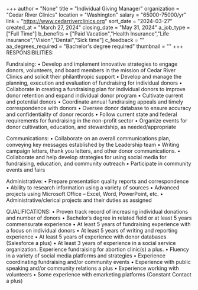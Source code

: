 +++
author = "None"
title = "Individual Giving Manager"
organization = "Cedar River Clinics"
location = "Washington"
salary = "65000-75000/yr"
link = "https://www.cedarriverclinics.org"
sort_date = "2024-03-27"
created_at = "March 27, 2024"
closing_date = "May 31, 2024"
a_job_type = ["Full Time"]
b_benefits = ["Paid Vacation","Health Insurance","Life insurance","Vision","Dental","Sick time"]
c_feedback = ""
aa_degrees_required = "Bachelor's degree required"
thumbnail = ""
+++
RESPONSIBILITIES:

Fundraising:
•	Develop and implement innovative strategies to engage donors, volunteers, and board members in the mission of Cedar River Clinics and solicit their philanthropic support
•	Develop and manage the planning, execution and evaluation of fundraising for individual donors
•	Collaborate in creating a fundraising plan for individual donors to improve donor retention and expand individual donor program
•	Cultivate current and potential donors
•	Coordinate annual fundraising appeals and timely correspondence with donors
•	Oversee donor database to ensure accuracy and confidentiality of donor records
•	Follow current state and federal requirements for fundraising in the non-profit sector
•	Organize events for donor cultivation, education, and stewardship, as needed/appropriate

Communications:
•	Collaborate on an overall communications plan, conveying key messages established by the Leadership team
•	Writing campaign letters, thank you letters, and other donor communications.
•	Collaborate and help develop strategies for using social media for fundraising, education, and community outreach
•	Participate in community events and fairs

Administrative:
•	Prepare presentation quality reports and correspondence
•	Ability to research information using a variety of sources
•	Advanced projects using Microsoft Office – Excel, Word, PowerPoint, etc.
•	Administrative/clerical projects and their duties as assigned


QUALIFICATIONS:
•	Proven track record of increasing individual donations and number of donors
•	Bachelor’s degree in related field or at least 5 years commensurate experience
•	At least 5 years of fundraising experience with a focus on individual donors
•	At least 5 years of writing and reporting experience
•	At least 5 years of experience with donor databases (Salesforce a plus)
•	At least 3 years of experience in a social service organization. Experience fundraising for abortion clinic(s) a plus.
•	Fluency in a variety of social media platforms and strategies
•	Experience coordinating fundraising and/or community events
•	Experience with public speaking and/or community relations a plus
•	Experience working with volunteers
•	Some experience with emarketing platforms (Constant Contact a plus)